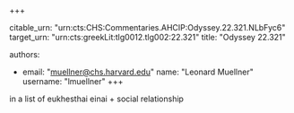 +++


citable_urn: "urn:cts:CHS:Commentaries.AHCIP:Odyssey.22.321.NLbFyc6"
target_urn: "urn:cts:greekLit:tlg0012.tlg002:22.321"
title: "Odyssey 22.321"

authors:
- email: "muellner@chs.harvard.edu"
  name: "Leonard Muellner"
  username: "lmuellner"
+++

<p>in a list of eukhesthai einai + social relationship</p>